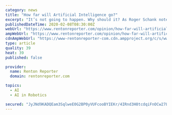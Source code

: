 ```yaml
---
category: news
title: "How far will Artificial Intelligence go?"
excerpt: "It’s not going to happen. Why should it? As Roger Schank notes in his article on “Artificial Intelligence” in the book, “This Idea Must Die”: “You’ll never have a friendly household robot with whom you can have deep, meaningful conversations.” We already have humans we can relate to who are far more complex than any computer."
publishedDateTime: 2020-02-08T08:30:00Z
webUrl: "https://www.rentonreporter.com/opinion/how-far-will-artificial-intelligence-go/"
ampWebUrl: "https://www.rentonreporter.com/opinion/how-far-will-artificial-intelligence-go/?amp"
cdnAmpWebUrl: "https://www-rentonreporter-com.cdn.ampproject.org/c/s/www.rentonreporter.com/opinion/how-far-will-artificial-intelligence-go/?amp"
type: article
quality: 39
heat: 39
published: false

provider:
  name: Renton Reporter
  domain: rentonreporter.com

topics:
  - AI
  - AI in Robotics

secured: "JyJNd9KADQEam3SqlweE0G2BP0yVUFcooBYIEKr/4IRnd3H8tcdqiFnOCw27LWVuT8DmculFxOXhpY1zXlDcX6ZV6WZINc3AYrjhjXqGmcQydobDAogawTQ7sYt5ce4PEeCXKcAutt3CgoG4Ft9x60giVABgWC8jlWmsTPvykCDNdxJuygR67AF+0r6ilDWPGf1j0qRxhdfUrVTR52rhJYi9XuU1SJL7q9fGbnInuSaa/q8YTqMPrxTD/PlufuOQC3KcuRPW0KwPyj2o6TDICIeAwcTUxpCtbxHUJ7sak6KbJW7dIi1i/7QZksW9h9Ld;n7HRW0R8pvxlOdJZHwbMUA=="
---
```


